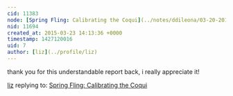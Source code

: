 ```yaml
---
cid: 11383
node: [Spring Fling: Calibrating the Coqui](../notes/ddileona/03-20-2015/spring-fling-calibrating-the-coqui)
nid: 11694
created_at: 2015-03-23 14:13:36 +0000
timestamp: 1427120016
uid: 7
author: [liz](../profile/liz)
---
```


thank you for this understandable report back, i really appreciate it!

[liz](../profile/liz) replying to: [Spring Fling: Calibrating the Coqui](../notes/ddileona/03-20-2015/spring-fling-calibrating-the-coqui)

